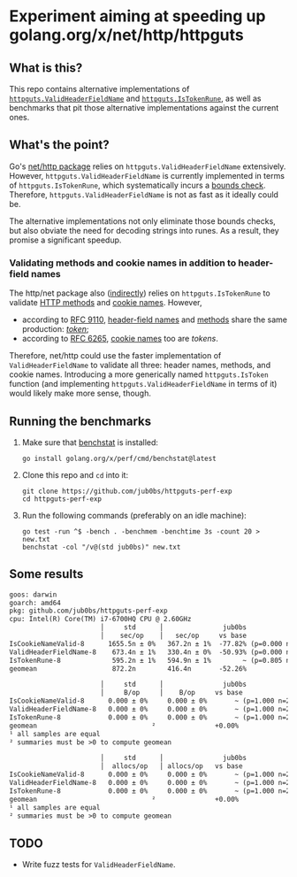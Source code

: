 # Experiment aiming at speeding up golang.org/x/net/http/httpguts

## What is this?

This repo contains alternative implementations of
[`httpguts.ValidHeaderFieldName`][ValidHeaderFieldName] and
[`httpguts.IsTokenRune`][IsTokenRune], as well as
benchmarks that pit those alternative implementations against the current ones.

## What's the point?

Go's [net/http package][net-http] relies on `httpguts.ValidHeaderFieldName`
extensively. However, `httpguts.ValidHeaderFieldName` is currently implemented
in terms of `httpguts.IsTokenRune`, which systematically incurs a
[bounds check][bc]. Therefore, `httpguts.ValidHeaderFieldName` is not as fast
as it ideally could be.

The alternative implementations not only eliminate those bounds checks,
but also obviate the need for decoding strings into runes.
As a result, they promise a significant speedup.

### Validating methods and cookie names in addition to header-field names

The http/net package also ([indirectly][isNotToken]) relies on
`httpguts.IsTokenRune` to validate [HTTP methods][method-val] and
[cookie names][cookie-val]. However,
- according to [RFC 9110][rfc-9110], [header-field names][field-names] and
  [methods][methods] share the same production: [_token_][token];
- according to [RFC 6265][rfc-6265], [cookie names][cookies] too are _tokens_.

Therefore, net/http could use the faster implementation of
`ValidHeaderFieldName` to validate all three: header names, methods, and
cookie names. Introducing a more generically named `httpguts.IsToken` function
(and implementing `httpguts.ValidHeaderFieldName` in terms of it) would
likely make more sense, though.

## Running the benchmarks

1. Make sure that [benchstat][benchstat] is installed:
    ```shell
    go install golang.org/x/perf/cmd/benchstat@latest
    ```
2. Clone this repo and `cd` into it:
    ```shell
    git clone https://github.com/jub0bs/httpguts-perf-exp
    cd httpguts-perf-exp
    ```
3. Run the following commands (preferably on an idle machine):
    ```shell
    go test -run ^$ -bench . -benchmem -benchtime 3s -count 20 > new.txt
    benchstat -col "/v@(std jub0bs)" new.txt
    ```

## Some results

```txt
goos: darwin
goarch: amd64
pkg: github.com/jub0bs/httpguts-perf-exp
cpu: Intel(R) Core(TM) i7-6700HQ CPU @ 2.60GHz
                       │     std      │               jub0bs                │
                       │    sec/op    │   sec/op     vs base                │
IsCookieNameValid-8      1655.5n ± 0%   367.2n ± 1%  -77.82% (p=0.000 n=20)
ValidHeaderFieldName-8    673.4n ± 1%   330.4n ± 0%  -50.93% (p=0.000 n=20)
IsTokenRune-8             595.2n ± 1%   594.9n ± 1%        ~ (p=0.805 n=20)
geomean                   872.2n        416.4n       -52.26%

                       │     std      │               jub0bs                │
                       │     B/op     │    B/op     vs base                 │
IsCookieNameValid-8      0.000 ± 0%     0.000 ± 0%       ~ (p=1.000 n=20) ¹
ValidHeaderFieldName-8   0.000 ± 0%     0.000 ± 0%       ~ (p=1.000 n=20) ¹
IsTokenRune-8            0.000 ± 0%     0.000 ± 0%       ~ (p=1.000 n=20) ¹
geomean                             ²               +0.00%                ²
¹ all samples are equal
² summaries must be >0 to compute geomean

                       │     std      │               jub0bs                │
                       │  allocs/op   │ allocs/op   vs base                 │
IsCookieNameValid-8      0.000 ± 0%     0.000 ± 0%       ~ (p=1.000 n=20) ¹
ValidHeaderFieldName-8   0.000 ± 0%     0.000 ± 0%       ~ (p=1.000 n=20) ¹
IsTokenRune-8            0.000 ± 0%     0.000 ± 0%       ~ (p=1.000 n=20) ¹
geomean                             ²               +0.00%                ²
¹ all samples are equal
² summaries must be >0 to compute geomean
```

## TODO

- Write fuzz tests for `ValidHeaderFieldName`.

[IsTokenRune]: https://pkg.go.dev/golang.org/x/net/http/httpguts#IsTokenRune
[ValidHeaderFieldName]: https://pkg.go.dev/golang.org/x/net/http/httpguts#ValidHeaderFieldName
[bc]: https://en.wikipedia.org/wiki/Bounds_checking
[benchstat]: https://pkg.go.dev/golang.org/x/perf/cmd/benchstat
[cookie-val]: https://github.com/golang/go/blob/2e064cf14441460290fd25d9d61f02a9d0bae671/src/net/http/cookie.go#L463
[cookies]: https://www.rfc-editor.org/rfc/rfc6265.html#section-4.1.1
[field-names]: https://httpwg.org/specs/rfc9110.html#fields.names
[isNotToken]: https://github.com/golang/go/blob/2e064cf14441460290fd25d9d61f02a9d0bae671/src/net/http/http.go#L61
[method-val]: https://github.com/golang/go/blob/2e064cf14441460290fd25d9d61f02a9d0bae671/src/net/http/request.go#L846
[methods]: https://httpwg.org/specs/rfc9110.html#method.overview
[net-http]: https://pkg.go.dev/net/http
[rfc-6265]: https://www.rfc-editor.org/rfc/rfc6265.html
[rfc-9110]: https://httpwg.org/specs/rfc9110.html
[token]: https://www.rfc-editor.org/rfc/rfc2616#section-2.2
